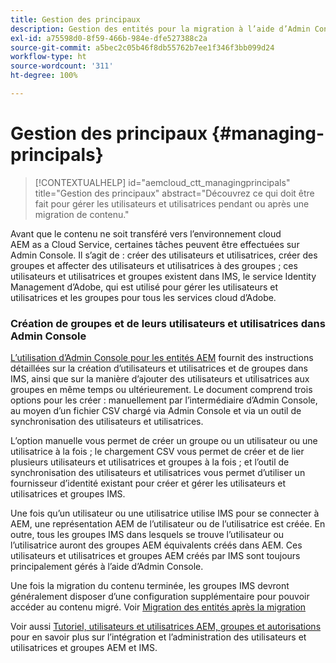 ```yaml
---
title: Gestion des principaux
description: Gestion des entités pour la migration à l’aide d’Admin Console
exl-id: a75598d0-8f59-466b-984e-dfe527388c2a
source-git-commit: a5bec2c05b46f8db55762b7ee1f346f3bb099d24
workflow-type: ht
source-wordcount: '311'
ht-degree: 100%

---
```


# Gestion des principaux {#managing-principals}

>[!CONTEXTUALHELP]
>id="aemcloud_ctt_managingprincipals"
>title="Gestion des principaux"
>abstract="Découvrez ce qui doit être fait pour gérer les utilisateurs et utilisatrices pendant ou après une migration de contenu."

Avant que le contenu ne soit transféré vers l’environnement cloud AEM as a Cloud Service, certaines tâches peuvent être effectuées sur Admin Console.  Il s’agit de : créer des utilisateurs et utilisatrices, créer des groupes et affecter des utilisateurs et utilisatrices à des groupes ; ces utilisateurs et utilisatrices et groupes existent dans IMS, le service Identity Management d’Adobe, qui est utilisé pour gérer les utilisateurs et utilisatrices et les groupes pour tous les services cloud d’Adobe.

### Création de groupes et de leurs utilisateurs et utilisatrices dans Admin Console

[L’utilisation d’Admin Console pour les entités AEM](https://experienceleague.adobe.com/fr/docs/experience-manager-cloud-service/content/security/ims-support#how-to-set-up) fournit des instructions détaillées sur la création d’utilisateurs et utilisatrices et de groupes dans IMS, ainsi que sur la manière d’ajouter des utilisateurs et utilisatrices aux groupes en même temps ou ultérieurement.  Le document comprend trois options pour les créer : manuellement par l’intermédiaire d’Admin Console, au moyen d’un fichier CSV chargé via Admin Console et via un outil de synchronisation des utilisateurs et utilisatrices.

L’option manuelle vous permet de créer un groupe ou un utilisateur ou une utilisatrice à la fois ; le chargement CSV vous permet de créer et de lier plusieurs utilisateurs et utilisatrices et groupes à la fois ; et l’outil de synchronisation des utilisateurs et utilisatrices vous permet d’utiliser un fournisseur d’identité existant pour créer et gérer les utilisateurs et utilisatrices et groupes IMS.

Une fois qu’un utilisateur ou une utilisatrice utilise IMS pour se connecter à AEM, une représentation AEM de l’utilisateur ou de l’utilisatrice est créée.  En outre, tous les groupes IMS dans lesquels se trouve l’utilisateur ou l’utilisatrice auront des groupes AEM équivalents créés dans AEM.  Ces utilisateurs et utilisatrices et groupes AEM créés par IMS sont toujours principalement gérés à l’aide d’Admin Console.

Une fois la migration du contenu terminée, les groupes IMS devront généralement disposer d’une configuration supplémentaire pour pouvoir accéder au contenu migré.  Voir [Migration des entités après la migration](/help/journey-migration/managing-principals-after-migration.md)

Voir aussi [Tutoriel, utilisateurs et utilisatrices AEM, groupes et autorisations](https://experienceleague.adobe.com/fr/docs/experience-manager-learn/cloud-service/accessing/aem-users-groups-and-permissions) pour en savoir plus sur l’intégration et l’administration des utilisateurs et utilisatrices et groupes AEM et IMS.
